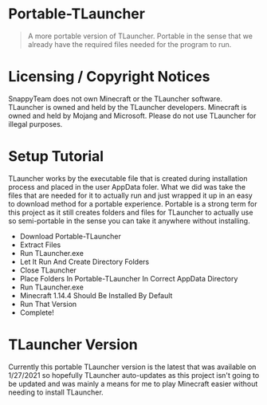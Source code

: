 # Portable-TLauncher
> A more portable version of TLauncher. Portable in the sense that we already have the required files needed for the program to run.

# Licensing / Copyright Notices
SnappyTeam does not own Minecraft or the TLauncher software. TLauncher is owned and held by the TLauncher developers. Minecraft is owned and held by Mojang and Microsoft. Please do not use TLauncher for illegal purposes.

# Setup Tutorial
TLauncher works by the executable file that is created during installation process and placed in the user AppData foler. What we did was take the files that are needed for it to actually run and just wrapped it up in an easy to download method for a portable experience. Portable is a strong term for this project as it still creates folders and files for TLauncher to actually use so semi-portable in the sense you can take it anywhere without installing.

- Download Portable-TLauncher
- Extract Files
- Run TLauncher.exe
- Let It Run And Create Directory Folders
- Close TLauncher
- Place Folders In Portable-TLauncher In Correct AppData Directory
- Run TLauncher.exe
- Minecraft 1.14.4 Should Be Installed By Default
- Run That Version
- Complete!

# TLauncher Version
Currently this portable TLauncher version is the latest that was available on 1/27/2021 so hopefully TLauncher auto-updates as this project isn't going to be updated and was mainly a means for me to play Minecraft easier without needing to install TLauncher.
